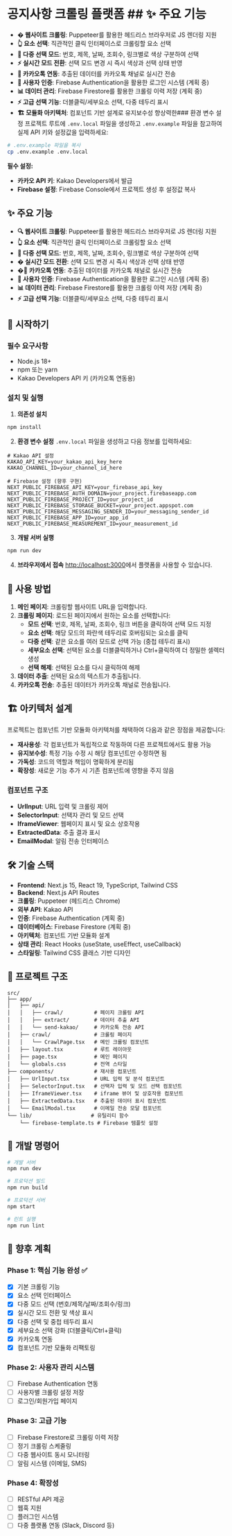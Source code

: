 # 공지사항 크롤링 플랫폼 ## ✨ 주요 기능

- **� 웹사이트 크롤링**: Puppeteer를 활용한 헤드리스 브라우저로 JS 렌더링 지원
- **👆 요소 선택**: 직관적인 클릭 인터페이스로 크롤링할 요소 선택
- **🎨 다중 선택 모드**: 번호, 제목, 날짜, 조회수, 링크별로 색상 구분하여 선택
- **⚡ 실시간 모드 전환**: 선택 모드 변경 시 즉시 색상과 선택 상태 반영
- **📱 카카오톡 연동**: 추출된 데이터를 카카오톡 채널로 실시간 전송
- **🔐 사용자 인증**: Firebase Authentication을 활용한 로그인 시스템 (계획 중)
- **📊 데이터 관리**: Firebase Firestore를 활용한 크롤링 이력 저장 (계획 중)
- **⚡ 고급 선택 기능**: 더블클릭/세부요소 선택, 다중 테두리 표시
- **🏗️ 모듈화 아키텍처**: 컴포넌트 기반 설계로 유지보수성 향상력한### 환경 변수 설정
프로젝트 루트에 `.env.local` 파일을 생성하고 `.env.example` 파일을 참고하여 실제 API 키와 설정값을 입력하세요:

```bash
# .env.example 파일을 복사
cp .env.example .env.local
```

**필수 설정:**
- **카카오 API 키**: Kakao Developers에서 발급
- **Firebase 설정**: Firebase Console에서 프로젝트 생성 후 설정값 복사


## ✨ 주요 기능

- **🔍 웹사이트 크롤링**: Puppeteer를 활용한 헤드리스 브라우저로 JS 렌더링 지원
- **👆 요소 선택**: 직관적인 클릭 인터페이스로 크롤링할 요소 선택
- **🎨 다중 선택 모드**: 번호, 제목, 날짜, 조회수, 링크별로 색상 구분하여 선택
- **� 실시간 모드 전환**: 선택 모드 변경 시 즉시 색상과 선택 상태 반영
- **�📱 카카오톡 연동**: 추출된 데이터를 카카오톡 채널로 실시간 전송
- **🔐 사용자 인증**: Firebase Authentication을 활용한 로그인 시스템 (계획 중)
- **📊 데이터 관리**: Firebase Firestore를 활용한 크롤링 이력 저장 (계획 중)
- **⚡ 고급 선택 기능**: 더블클릭/세부요소 선택, 다중 테두리 표시

## 🚀 시작하기

### 필수 요구사항

- Node.js 18+
- npm 또는 yarn
- Kakao Developers API 키 (카카오톡 연동용)

### 설치 및 실행

1. **의존성 설치**
```bash
npm install
```

2. **환경 변수 설정**
`.env.local` 파일을 생성하고 다음 정보를 입력하세요:
```env
# Kakao API 설정
KAKAO_API_KEY=your_kakao_api_key_here
KAKAO_CHANNEL_ID=your_channel_id_here

# Firebase 설정 (향후 구현)
NEXT_PUBLIC_FIREBASE_API_KEY=your_firebase_api_key
NEXT_PUBLIC_FIREBASE_AUTH_DOMAIN=your_project.firebaseapp.com
NEXT_PUBLIC_FIREBASE_PROJECT_ID=your_project_id
NEXT_PUBLIC_FIREBASE_STORAGE_BUCKET=your_project.appspot.com
NEXT_PUBLIC_FIREBASE_MESSAGING_SENDER_ID=your_messaging_sender_id
NEXT_PUBLIC_FIREBASE_APP_ID=your_app_id
NEXT_PUBLIC_FIREBASE_MEASUREMENT_ID=your_measurement_id
```

3. **개발 서버 실행**
```bash
npm run dev
```

4. **브라우저에서 접속**
[http://localhost:3000](http://localhost:3000)에서 플랫폼을 사용할 수 있습니다.

## 📖 사용 방법

1. **메인 페이지**: 크롤링할 웹사이트 URL을 입력합니다.
2. **크롤링 페이지**: 로드된 페이지에서 원하는 요소를 선택합니다:
   - **모드 선택**: 번호, 제목, 날짜, 조회수, 링크 버튼을 클릭하여 선택 모드 지정
   - **요소 선택**: 해당 모드의 파란색 테두리로 호버링되는 요소를 클릭
   - **다중 선택**: 같은 요소를 여러 모드로 선택 가능 (중첩 테두리 표시)
   - **세부요소 선택**: 선택된 요소를 더블클릭하거나 Ctrl+클릭하여 더 정밀한 셀렉터 생성
   - **선택 해제**: 선택된 요소를 다시 클릭하여 해제
3. **데이터 추출**: 선택된 요소의 텍스트가 추출됩니다.
4. **카카오톡 전송**: 추출된 데이터가 카카오톡 채널로 전송됩니다.

## 🏗️ 아키텍처 설계

프로젝트는 컴포넌트 기반 모듈화 아키텍처를 채택하여 다음과 같은 장점을 제공합니다:

- **재사용성**: 각 컴포넌트가 독립적으로 작동하여 다른 프로젝트에서도 활용 가능
- **유지보수성**: 특정 기능 수정 시 해당 컴포넌트만 수정하면 됨
- **가독성**: 코드의 역할과 책임이 명확하게 분리됨
- **확장성**: 새로운 기능 추가 시 기존 컴포넌트에 영향을 주지 않음

### 컴포넌트 구조
- **UrlInput**: URL 입력 및 크롤링 제어
- **SelectorInput**: 선택자 관리 및 모드 선택
- **IframeViewer**: 웹페이지 표시 및 요소 상호작용
- **ExtractedData**: 추출 결과 표시
- **EmailModal**: 알림 전송 인터페이스

## 🛠️ 기술 스택

- **Frontend**: Next.js 15, React 19, TypeScript, Tailwind CSS
- **Backend**: Next.js API Routes
- **크롤링**: Puppeteer (헤드리스 Chrome)
- **외부 API**: Kakao API
- **인증**: Firebase Authentication (계획 중)
- **데이터베이스**: Firebase Firestore (계획 중)
- **아키텍처**: 컴포넌트 기반 모듈화 설계
- **상태 관리**: React Hooks (useState, useEffect, useCallback)
- **스타일링**: Tailwind CSS 클래스 기반 디자인

## 📁 프로젝트 구조

```
src/
├── app/
│   ├── api/
│   │   ├── crawl/          # 페이지 크롤링 API
│   │   ├── extract/        # 데이터 추출 API
│   │   └── send-kakao/     # 카카오톡 전송 API
│   ├── crawl/              # 크롤링 페이지
│   │   └── CrawlPage.tsx   # 메인 크롤링 컴포넌트
│   ├── layout.tsx          # 루트 레이아웃
│   ├── page.tsx            # 메인 페이지
│   └── globals.css         # 전역 스타일
├── components/             # 재사용 컴포넌트
│   ├── UrlInput.tsx        # URL 입력 및 분석 컴포넌트
│   ├── SelectorInput.tsx   # 선택자 입력 및 모드 선택 컴포넌트
│   ├── IframeViewer.tsx    # iframe 뷰어 및 상호작용 컴포넌트
│   ├── ExtractedData.tsx   # 추출된 데이터 표시 컴포넌트
│   └── EmailModal.tsx      # 이메일 전송 모달 컴포넌트
└── lib/                   # 유틸리티 함수
    └── firebase-template.ts # Firebase 템플릿 설정
```

## 🔧 개발 명령어

```bash
# 개발 서버
npm run dev

# 프로덕션 빌드
npm run build

# 프로덕션 서버
npm start

# 린트 실행
npm run lint
```


## 🔮 향후 계획

### Phase 1: 핵심 기능 완성 ✅
- [x] 기본 크롤링 기능
- [x] 요소 선택 인터페이스
- [x] 다중 모드 선택 (번호/제목/날짜/조회수/링크)
- [x] 실시간 모드 전환 및 색상 표시
- [x] 다중 선택 및 중첩 테두리 표시
- [x] 세부요소 선택 강화 (더블클릭/Ctrl+클릭)
- [x] 카카오톡 연동
- [x] 컴포넌트 기반 모듈화 리팩토링

### Phase 2: 사용자 관리 시스템
- [ ] Firebase Authentication 연동
- [ ] 사용자별 크롤링 설정 저장
- [ ] 로그인/회원가입 페이지

### Phase 3: 고급 기능
- [ ] Firebase Firestore로 크롤링 이력 저장
- [ ] 정기 크롤링 스케줄링
- [ ] 다중 웹사이트 동시 모니터링
- [ ] 알림 시스템 (이메일, SMS)

### Phase 4: 확장성
- [ ] RESTful API 제공
- [ ] 웹훅 지원
- [ ] 플러그인 시스템
- [ ] 다중 플랫폼 연동 (Slack, Discord 등)